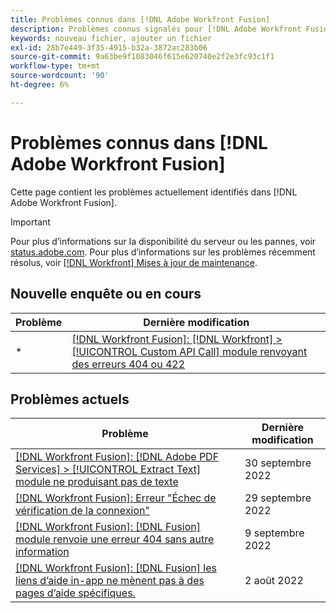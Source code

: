 ```yaml
---
title: Problèmes connus dans [!DNL Adobe Workfront Fusion]
description: Problèmes connus signalés pour [!DNL Adobe Workfront Fusion]
keywords: nouveau fichier, ajouter un fichier
exl-id: 28b7e449-3f35-4915-b32a-3872ac283b06
source-git-commit: 9a63be9f1083046f615e620740e2f2e3fc93c1f1
workflow-type: tm+mt
source-wordcount: '90'
ht-degree: 6%

---
```


# Problèmes connus dans [!DNL Adobe Workfront Fusion]

Cette page contient les problèmes actuellement identifiés dans [!DNL Adobe Workfront Fusion].

>[!IMPORTANT]
>
>Pour plus d’informations sur la disponibilité du serveur ou les pannes, voir [status.adobe.com](https://status.adobe.com). Pour plus d’informations sur les problèmes récemment résolus, voir [[!DNL Workfront] Mises à jour de maintenance](../maintenance/current-updates.md).

## Nouvelle enquête ou en cours

| **Problème** | **Dernière modification** |
|-----------------------------------------------------------------------------------|-------------------|
* | [[!DNL Workfront Fusion]: [!DNL Workfront] >[!UICONTROL  Custom API Call] module renvoyant des erreurs 404 ou 422](known-issues-workfront-fusion/fusion-api-reports-422-404-errors.md) | 3 octobre 2022 |

## Problèmes actuels

| **Problème** | **Dernière modification** |
|-----------------------------------------------------------------------------------|-------------------|
| [[!DNL Workfront Fusion]: [!DNL Adobe PDF Services] > [!UICONTROL Extract Text] module ne produisant pas de texte](known-issues-workfront-fusion/fusion-pdf-extract-text.md) | 30 septembre 2022 |
| [[!DNL Workfront Fusion]: Erreur &quot;Échec de vérification de la connexion&quot;](known-issues-workfront-fusion/fusion-401-error-must-reauthenicate-connection.md) | 29 septembre 2022 |
| [[!DNL Workfront Fusion]: [!DNL Fusion] module renvoie une erreur 404 sans autre information](known-issues-workfront-fusion/fusion-404-error-no-description.md) | 9 septembre 2022 |
| [[!DNL Workfront Fusion]: [!DNL Fusion] les liens d’aide in-app ne mènent pas à des pages d’aide spécifiques.](known-issues-workfront-fusion/help-links-in-modules-not-working.md) | 2 août 2022 |
